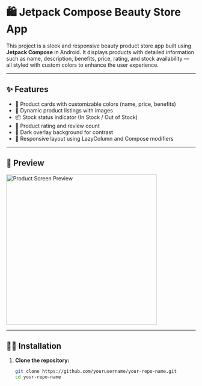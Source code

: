 # 🛍️ Jetpack Compose Beauty Store App

This project is a sleek and responsive beauty product store app built using **Jetpack Compose** in Android. It displays products with detailed information such as name, description, benefits, price, rating, and stock availability — all styled with custom colors to enhance the user experience.

---

## ✨ Features

- 🎨 Product cards with customizable colors (name, price, benefits)
- 🧴 Dynamic product listings with images
- 📦 Stock status indicator (In Stock / Out of Stock)
- 🌟 Product rating and review count
- 🔲 Dark overlay background for contrast
- 🎯 Responsive layout using LazyColumn and Compose modifiers

---

## 📸 Preview

<img src="screenshots/product_screen_preview.png" alt="Product Screen Preview" width="400" />

---

## 🧑‍💻 Installation

1. **Clone the repository:**
   ```bash
   git clone https://github.com/yourusername/your-repo-name.git
   cd your-repo-name
